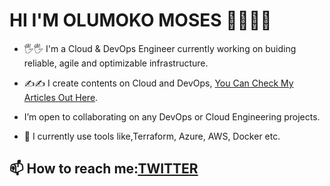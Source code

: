 # HI I'M OLUMOKO MOSES 👨‍💻👨‍💻

- 🖐🖐 I'm a Cloud & DevOps Engineer currently working on buiding reliable, agile and optimizable infrastructure.

- ✍✍ I create contents on Cloud and DevOps, [You Can Check My Articles Out Here](https://medium.com/@olumokomoses94).

- I’m open to collaborating on any DevOps or Cloud Engineering projects.

- 🌱 I currently use tools like,Terraform, Azure, AWS, Docker etc.

## 📫 How to reach me:[TWITTER](https://medium.com/@olumokomoses94)
